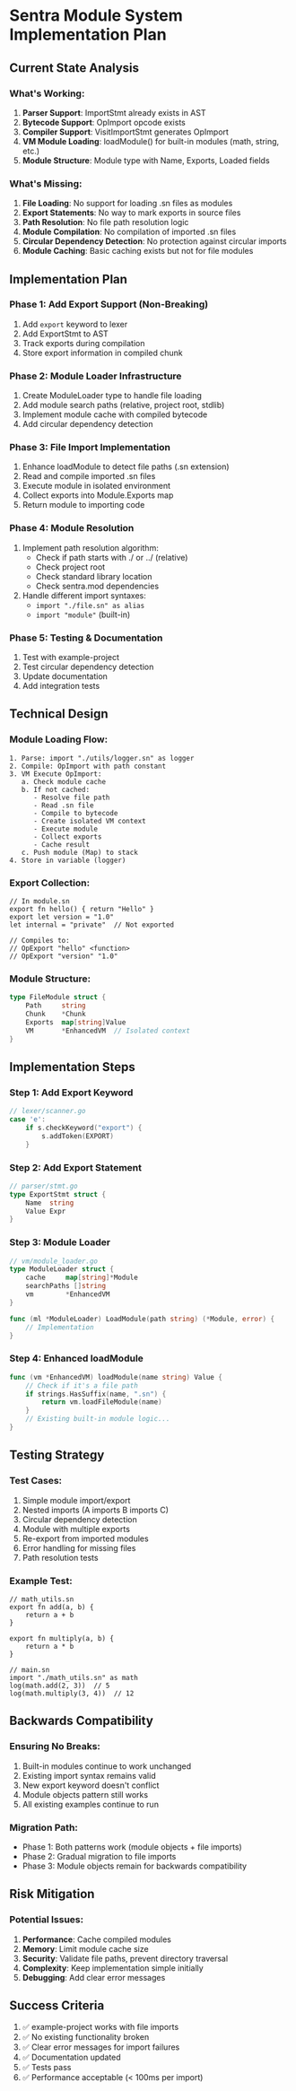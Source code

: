 # Sentra Module System Implementation Plan

## Current State Analysis

### What's Working:
1. **Parser Support**: ImportStmt already exists in AST
2. **Bytecode Support**: OpImport opcode exists
3. **Compiler Support**: VisitImportStmt generates OpImport
4. **VM Module Loading**: loadModule() for built-in modules (math, string, etc.)
5. **Module Structure**: Module type with Name, Exports, Loaded fields

### What's Missing:
1. **File Loading**: No support for loading .sn files as modules
2. **Export Statements**: No way to mark exports in source files
3. **Path Resolution**: No file path resolution logic
4. **Module Compilation**: No compilation of imported .sn files
5. **Circular Dependency Detection**: No protection against circular imports
6. **Module Caching**: Basic caching exists but not for file modules

## Implementation Plan

### Phase 1: Add Export Support (Non-Breaking)
1. Add `export` keyword to lexer
2. Add ExportStmt to AST
3. Track exports during compilation
4. Store export information in compiled chunk

### Phase 2: Module Loader Infrastructure
1. Create ModuleLoader type to handle file loading
2. Add module search paths (relative, project root, stdlib)
3. Implement module cache with compiled bytecode
4. Add circular dependency detection

### Phase 3: File Import Implementation
1. Enhance loadModule to detect file paths (.sn extension)
2. Read and compile imported .sn files
3. Execute module in isolated environment
4. Collect exports into Module.Exports map
5. Return module to importing code

### Phase 4: Module Resolution
1. Implement path resolution algorithm:
   - Check if path starts with ./ or ../ (relative)
   - Check project root
   - Check standard library location
   - Check sentra.mod dependencies
2. Handle different import syntaxes:
   - `import "./file.sn" as alias`
   - `import "module"` (built-in)

### Phase 5: Testing & Documentation
1. Test with example-project
2. Test circular dependency detection
3. Update documentation
4. Add integration tests

## Technical Design

### Module Loading Flow:
```
1. Parse: import "./utils/logger.sn" as logger
2. Compile: OpImport with path constant
3. VM Execute OpImport:
   a. Check module cache
   b. If not cached:
      - Resolve file path
      - Read .sn file
      - Compile to bytecode
      - Create isolated VM context
      - Execute module
      - Collect exports
      - Cache result
   c. Push module (Map) to stack
4. Store in variable (logger)
```

### Export Collection:
```sentra
// In module.sn
export fn hello() { return "Hello" }
export let version = "1.0"
let internal = "private"  // Not exported

// Compiles to:
// OpExport "hello" <function>
// OpExport "version" "1.0"
```

### Module Structure:
```go
type FileModule struct {
    Path     string
    Chunk    *Chunk
    Exports  map[string]Value
    VM       *EnhancedVM  // Isolated context
}
```

## Implementation Steps

### Step 1: Add Export Keyword
```go
// lexer/scanner.go
case 'e':
    if s.checkKeyword("export") {
        s.addToken(EXPORT)
    }
```

### Step 2: Add Export Statement
```go
// parser/stmt.go
type ExportStmt struct {
    Name  string
    Value Expr
}
```

### Step 3: Module Loader
```go
// vm/module_loader.go
type ModuleLoader struct {
    cache     map[string]*Module
    searchPaths []string
    vm        *EnhancedVM
}

func (ml *ModuleLoader) LoadModule(path string) (*Module, error) {
    // Implementation
}
```

### Step 4: Enhanced loadModule
```go
func (vm *EnhancedVM) loadModule(name string) Value {
    // Check if it's a file path
    if strings.HasSuffix(name, ".sn") {
        return vm.loadFileModule(name)
    }
    // Existing built-in module logic...
}
```

## Testing Strategy

### Test Cases:
1. Simple module import/export
2. Nested imports (A imports B imports C)
3. Circular dependency detection
4. Module with multiple exports
5. Re-export from imported modules
6. Error handling for missing files
7. Path resolution tests

### Example Test:
```sentra
// math_utils.sn
export fn add(a, b) {
    return a + b
}

export fn multiply(a, b) {
    return a * b
}

// main.sn
import "./math_utils.sn" as math
log(math.add(2, 3))  // 5
log(math.multiply(3, 4))  // 12
```

## Backwards Compatibility

### Ensuring No Breaks:
1. Built-in modules continue to work unchanged
2. Existing import syntax remains valid
3. New export keyword doesn't conflict
4. Module objects pattern still works
5. All existing examples continue to run

### Migration Path:
- Phase 1: Both patterns work (module objects + file imports)
- Phase 2: Gradual migration to file imports
- Phase 3: Module objects remain for backwards compatibility

## Risk Mitigation

### Potential Issues:
1. **Performance**: Cache compiled modules
2. **Memory**: Limit module cache size
3. **Security**: Validate file paths, prevent directory traversal
4. **Complexity**: Keep implementation simple initially
5. **Debugging**: Add clear error messages

## Success Criteria

1. ✅ example-project works with file imports
2. ✅ No existing functionality broken
3. ✅ Clear error messages for import failures
4. ✅ Documentation updated
5. ✅ Tests pass
6. ✅ Performance acceptable (< 100ms per import)